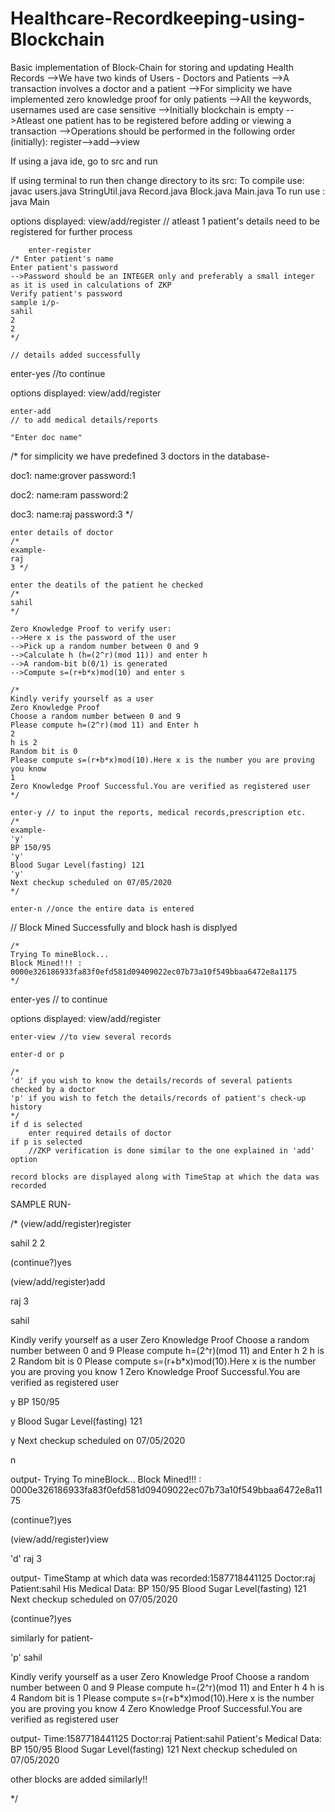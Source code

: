 # Healthcare-Recordkeeping-using-Blockchain
Basic implementation of Block-Chain for storing and updating Health Records
-->We have two kinds of Users - Doctors and Patients
-->A transaction involves a doctor and a patient
-->For simplicity we have implemented zero knowledge proof for only patients
-->All the keywords, usernames used are case sensitive
-->Initially blockchain is empty
-->Atleast one patient has to be registered before adding or viewing a transaction
-->Operations should be performed in the following order (initially):
		register-->add-->view

If using a java ide, go to src and run

If using terminal to run then change directory to its src:
To compile use: javac users.java StringUtil.java Record.java Block.java Main.java
To run use    : java Main

options displayed: view/add/register
	// atleast 1 patient's details need to be registered for further process

        enter-register
	/* Enter patient's name
   	Enter patient's password 
	-->Password should be an INTEGER only and preferably a small integer as it is used in calculations of ZKP
   	Verify patient's password
   	sample i/p-
   	sahil
   	2
   	2
	*/

	// details added successfully

enter-yes //to continue

options displayed: view/add/register

	enter-add
	// to add medical details/reports

	"Enter doc name"

/*
for simplicity we have predefined 3 doctors in the database-

doc1:
name:grover
password:1

doc2:
name:ram
password:2

doc3:
name:raj
password:3
*/

	enter details of doctor
	/*
	example-
	raj
	3 */

	enter the deatils of the patient he checked
	/*
	sahil
	*/
	
	Zero Knowledge Proof to verify user:
	-->Here x is the password of the user
	-->Pick up a random number between 0 and 9
	-->Calculate h (h=(2^r)(mod 11)) and enter h
	-->A random-bit b(0/1) is generated
	-->Compute s=(r+b*x)mod(10) and enter s

	/*
	Kindly verify yourself as a user
	Zero Knowledge Proof
	Choose a random number between 0 and 9
	Please compute h=(2^r)(mod 11) and Enter h
	2
	h is 2
	Random bit is 0
	Please compute s=(r+b*x)mod(10).Here x is the number you are proving you know
	1
	Zero Knowledge Proof Successful.You are verified as registered user
	*/

	enter-y // to input the reports, medical records,prescription etc.
	/*
	example-
	'y'
	BP 150/95
	'y'
	Blood Sugar Level(fasting) 121
	'y'
	Next checkup scheduled on 07/05/2020
	*/

	enter-n //once the entire data is entered

// Block Mined Successfully and block hash is displyed

	/*
	Trying To mineBlock...
	Block Mined!!! : 0000e326186933fa83f0efd581d09409022ec07b73a10f549bbaa6472e8a1175
	*/


enter-yes // to continue

options displayed: view/add/register

	enter-view //to view several records 

	enter-d or p

	/*
	'd' if you wish to know the details/records of several patients checked by a doctor
	'p' if you wish to fetch the details/records of patient's check-up history
	*/
	if d is selected
		enter required details of doctor
	if p is selected
		//ZKP verification is done similar to the one explained in 'add' option
	
	record blocks are displayed along with TimeStap at which the data was recorded


SAMPLE RUN-

/*
(view/add/register)register

sahil
2
2

(continue?)yes

(view/add/register)add

raj
3 

sahil

Kindly verify yourself as a user
Zero Knowledge Proof
Choose a random number between 0 and 9
Please compute h=(2^r)(mod 11) and Enter h
2
h is 2
Random bit is 0
Please compute s=(r+b*x)mod(10).Here x is the number you are proving you know
1
Zero Knowledge Proof Successful.You are verified as registered user

y
BP 150/95

y
Blood Sugar Level(fasting) 121

y
Next checkup scheduled on 07/05/2020

n

output-
Trying To mineBlock...
Block Mined!!! : 0000e326186933fa83f0efd581d09409022ec07b73a10f549bbaa6472e8a1175

(continue?)yes

(view/add/register)view

'd'
raj
3

output-
TimeStamp at which data  was recorded:1587718441125
Doctor:raj
Patient:sahil
His Medical Data:
BP 150/95
Blood Sugar Level(fasting) 121
Next checkup scheduled on 07/05/2020

(continue?)yes

similarly for patient-

'p'
sahil

Kindly verify yourself as a user
Zero Knowledge Proof
Choose a random number between 0 and 9
Please compute h=(2^r)(mod 11) and Enter h
4
h is 4
Random bit is 1
Please compute s=(r+b*x)mod(10).Here x is the number you are proving you know
4
Zero Knowledge Proof Successful.You are verified as registered user

output-
Time:1587718441125
Doctor:raj
Patient:sahil
Patient's Medical Data:
BP 150/95
Blood Sugar Level(fasting) 121
Next checkup scheduled on 07/05/2020

other blocks are added similarly!!

*/
